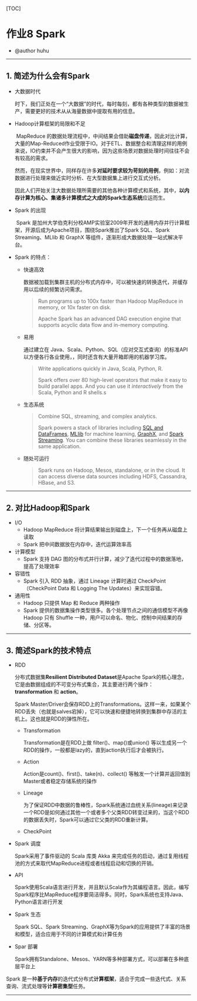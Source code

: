 [TOC]

# 作业8 Spark

- @author huhu

---

## 1. 简述为什么会有Spark

- 大数据时代

  ​	时下，我们正处在一个“大数据”的时代，每时每刻，都有各种类型的数据被生产，需要更好的技术从从海量数据中提取有用的信息。

- Hadoop计算框架的局限和不足

  ​	MapReduce 的数据处理流程中，中间结果会借助**磁盘传递**，因此对比计算，大量的Map-Reduced作业受限于IO。对于ETL、数据整合和清理这样的用例来说，IO约束并不会产生很大的影响，因为这些场景对数据处理时间往往不会有较高的需求。

  ​	然而，在现实世界中，同样存在许多**对延时要求较为苛刻的用例**，例如：对流数据进行处理来做近实时分析、在大型数据集上进行交互式分析。

  ​	因此人们开始关注大数据处理所需要的其他各种计算模式和系统，其中，**以内存计算为核心、集诸多计算模式之大成的Spark生态系统**应运而生。

- Spark 的出现

  ​	Spark 是加州大学伯克利分校AMP实验室2009年开发的通用内存并行计算框架，开源后成为Apache项目，围绕Spark推出了Spark SQL、Spark Streaming、MLlib 和 GraphX 等组件，逐渐形成大数据处理一站式解决平台。

- Spark 的特点： 

  - 快速高效

    数据被加载到集群主机的分布式内存中，可以被快速的转换迭代，并缓存用以后续的频繁访问需求。

    > Run programs up to 100x faster than Hadoop MapReduce in memory, or 10x faster on disk.
    >
    > Apache Spark has an advanced DAG execution engine that supports acyclic data flow and in-memory computing.

  - 易用

    通过建立在 Java、Scala、Python、SQL（应对交互式查询）的标准API以方便各行各业使用，，同时还含有大量开箱即用的机器学习库。

    > Write applications quickly in Java, Scala, Python, R.
    >
    > Spark offers over 80 high-level operators that make it easy to build parallel apps. And you can use it *interactively* from the Scala, Python and R shells.s

  - 生态系统

    > Combine SQL, streaming, and complex analytics.
    >
    > Spark powers a stack of libraries including [SQL and DataFrames](http://spark.apache.org/sql/), [MLlib](http://spark.apache.org/mllib/) for machine learning, [GraphX](http://spark.apache.org/graphx/), and [Spark Streaming](http://spark.apache.org/streaming/). You can combine these libraries seamlessly in the same application.

  - 随处可运行

    > Spark runs on Hadoop, Mesos, standalone, or in the cloud. It can access diverse data sources including HDFS, Cassandra, HBase, and S3.

---

## 2. 对比Hadoop和Spark

- I/O
  - Hadoop MapReduce 将计算结果输出到磁盘上，下一个任务再从磁盘上读取
  - Spark 把中间数据放在内存中，迭代运算效率高
- 计算模型
  - Spark 支持 DAG 图的分布式并行计算，减少了迭代过程中的数据落地，提高了处理效率
- 容错性
  - Spark 引入 RDD 抽象，通过 Lineage 计算时通过 CheckPoint （CheckPoint Data 和 Logging The Updates）来实现容错。
- 通用性
  - Hadoop 只提供 Map 和 Reduce 两种操作
  - Spark 提供的数据集操作类型很多。各个处理节点之间的通信模型不再像 Hadoop 只有 Shuffle 一种，用户可以命名、物化、控制中间结果的存储、分区等。

---

## 3. 简述Spark的技术特点

- RDD

  分布式数据集**Resilient Distributed Dataset**是Apache Spark的核心理念，它是由数据组成的不可变分布式集合，其主要进行两个操作： **transformation** 和 **action**。

  Spark Master/Driver会保存RDD上的Transformations。这样一来，如果某个RDD丢失（也就是salves宕掉），它可以快速和便捷地转换到集群中存活的主机上。这也就是RDD的弹性所在。

  - Transformation

    Transformation是在RDD上做 filter()、map()或union() 等以生成另一个RDD的操作，一般都是lazy的，直到action执行后才会被执行。

  - Action

    Action是count()、first()、take(n)、collect() 等触发一个计算并返回值到Master或者稳定存储系统的操作

  - Lineage

    为了保证RDD中数据的鲁棒性，Spark系统通过血统关系(lineage)来记录一个RDD是如何通过其他一个或者多个父类RDD转变过来的，当这个RDD的数据丢失时，Spark可以通过它父类的RDD重新计算。


  - CheckPoint

- Spark 调度

  Spark采用了事件驱动的 Scala 库类 Akka 来完成任务的启动，通过复用线程池的方式来取代MapReduce进程或者线程启动和切换的开销。

- API

  Spark使用Scala语言进行开发，并且默认Scala作为其编程语言。因此，编写Spark程序比MapReduce程序要简洁得多。同时，Spark系统也支持Java、Python语言进行开发

- Spark 生态

  Spark SQL、Spark Streaming、GraphX等为Spark的应用提供了丰富的场景和模型，适合应用于不同的计算模式和计算任务

- Spar 部署

  Spark拥有Standalone、Mesos、YARN等多种部署方式，可以部署在多种底层平台上


Spark 是一种**基于内存**的迭代式分布式**计算框架**，适合于完成一些迭代式、关系查询、流式处理等**计算密集型**任务。

---